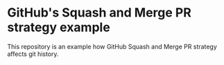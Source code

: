 # GitHub's Squash and Merge PR strategy example

This repository is an example how GitHub Squash and Merge PR strategy affects git history.
